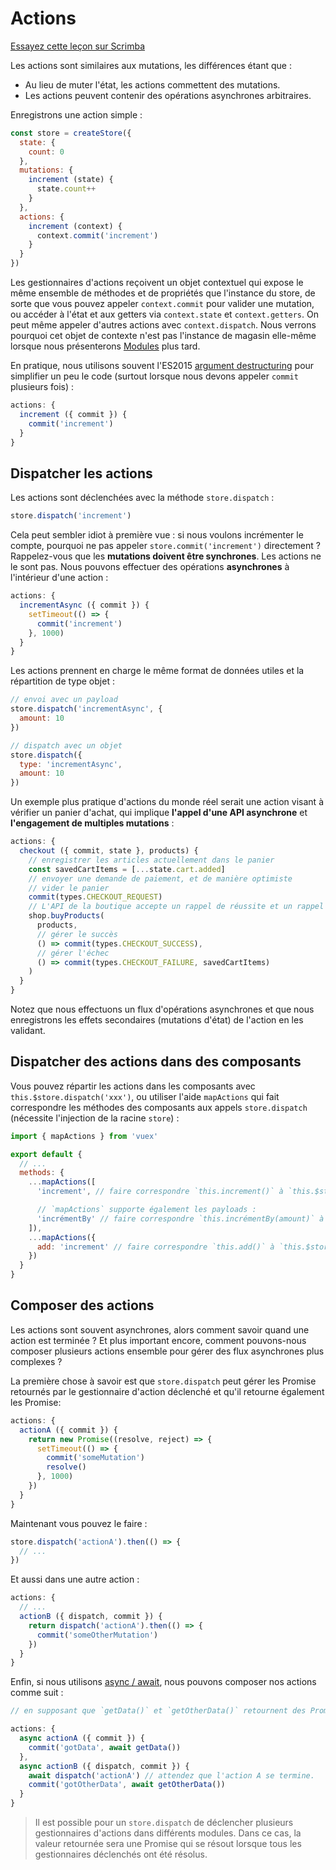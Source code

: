 # Actions

<div class="scrimba"><a href="https://scrimba.com/p/pnyzgAP/c6ggR3cG" target="_blank" rel="noopener noreferrer">Essayez cette leçon sur Scrimba</a></div>

Les actions sont similaires aux mutations, les différences étant que :

- Au lieu de muter l'état, les actions commettent des mutations.
- Les actions peuvent contenir des opérations asynchrones arbitraires.

Enregistrons une action simple :

``` js
const store = createStore({
  state: {
    count: 0
  },
  mutations: {
    increment (state) {
      state.count++
    }
  },
  actions: {
    increment (context) {
      context.commit('increment')
    }
  }
})
```

Les gestionnaires d'actions reçoivent un objet contextuel qui expose le même ensemble de méthodes et de propriétés que l'instance du store, de sorte que vous pouvez appeler `context.commit` pour valider une mutation, ou accéder à l'état et aux getters via `context.state` et `context.getters`. On peut même appeler d'autres actions avec `context.dispatch`. Nous verrons pourquoi cet objet de contexte n'est pas l'instance de magasin elle-même lorsque nous présenterons [Modules](modules.md) plus tard.

En pratique, nous utilisons souvent l'ES2015 [argument destructuring](https://github.com/lukehoban/es6features#destructuring) pour simplifier un peu le code (surtout lorsque nous devons appeler `commit` plusieurs fois) :

``` js
actions: {
  increment ({ commit }) {
    commit('increment')
  }
}
```

## Dispatcher les actions

Les actions sont déclenchées avec la méthode `store.dispatch` :

``` js
store.dispatch('increment')
```

Cela peut sembler idiot à première vue : si nous voulons incrémenter le compte, pourquoi ne pas appeler `store.commit('increment')` directement ? Rappelez-vous que les **mutations doivent être synchrones**. Les actions ne le sont pas. Nous pouvons effectuer des opérations **asynchrones** à l'intérieur d'une action :

``` js
actions: {
  incrementAsync ({ commit }) {
    setTimeout(() => {
      commit('increment')
    }, 1000)
  }
}
```

Les actions prennent en charge le même format de données utiles et la répartition de type objet :

``` js
// envoi avec un payload
store.dispatch('incrementAsync', {
  amount: 10
})

// dispatch avec un objet
store.dispatch({
  type: 'incrementAsync',
  amount: 10
})
```

Un exemple plus pratique d'actions du monde réel serait une action visant à vérifier un panier d'achat, qui implique **l'appel d'une API asynchrone** et **l'engagement de multiples mutations** :

``` js
actions: {
  checkout ({ commit, state }, products) {
    // enregistrer les articles actuellement dans le panier
    const savedCartItems = [...state.cart.added]
    // envoyer une demande de paiement, et de manière optimiste
    // vider le panier
    commit(types.CHECKOUT_REQUEST)
    // L'API de la boutique accepte un rappel de réussite et un rappel d'échec.
    shop.buyProducts(
      products,
      // gérer le succès
      () => commit(types.CHECKOUT_SUCCESS),
      // gérer l'échec
      () => commit(types.CHECKOUT_FAILURE, savedCartItems)
    )
  }
}
```

Notez que nous effectuons un flux d'opérations asynchrones et que nous enregistrons les effets secondaires (mutations d'état) de l'action en les validant.

## Dispatcher des actions dans des composants

Vous pouvez répartir les actions dans les composants avec `this.$store.dispatch('xxx')`, ou utiliser l'aide `mapActions` qui fait correspondre les méthodes des composants aux appels `store.dispatch` (nécessite l'injection de la racine `store`) :

``` js
import { mapActions } from 'vuex'

export default {
  // ...
  methods: {
    ...mapActions([
      'increment', // faire correspondre `this.increment()` à `this.$store.dispatch'.('increment')`

      // `mapActions` supporte également les payloads :
      'incrémentBy' // faire correspondre `this.incrémentBy(amount)` à `this.$store.dispatch('incrémentBy', amount)`.
    ]),
    ...mapActions({
      add: 'increment' // faire correspondre `this.add()` à `this.$store.dispatch('increment')`
    })
  }
}
```

## Composer des actions

Les actions sont souvent asynchrones, alors comment savoir quand une action est terminée ? Et plus important encore, comment pouvons-nous composer plusieurs actions ensemble pour gérer des flux asynchrones plus complexes ?

La première chose à savoir est que `store.dispatch` peut gérer les Promise retournés par le gestionnaire d'action déclenché et qu'il retourne également les Promise:

``` js
actions: {
  actionA ({ commit }) {
    return new Promise((resolve, reject) => {
      setTimeout(() => {
        commit('someMutation')
        resolve()
      }, 1000)
    })
  }
}
```

Maintenant vous pouvez le faire :

``` js
store.dispatch('actionA').then(() => {
  // ...
})
```

Et aussi dans une autre action :

``` js
actions: {
  // ...
  actionB ({ dispatch, commit }) {
    return dispatch('actionA').then(() => {
      commit('someOtherMutation')
    })
  }
}
```

Enfin, si nous utilisons [async / await](https://tc39.github.io/ecmascript-asyncawait/), nous pouvons composer nos actions comme suit :

``` js
// en supposant que `getData()` et `getOtherData()` retournent des Promesses

actions: {
  async actionA ({ commit }) {
    commit('gotData', await getData())
  },
  async actionB ({ dispatch, commit }) {
    await dispatch('actionA') // attendez que l'action A se termine.
    commit('gotOtherData', await getOtherData())
  }
}
```

> Il est possible pour un `store.dispatch` de déclencher plusieurs gestionnaires d'actions dans différents modules. Dans ce cas, la valeur retournée sera une Promise qui se résout lorsque tous les gestionnaires déclenchés ont été résolus.
